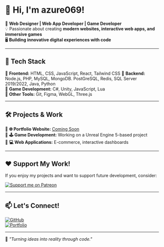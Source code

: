 # 👋 Hi, I'm azure069!

🎨 **Web Designer | Web App Developer | Game Developer**  
💡 Passionate about creating **modern websites, interactive web apps, and immersive games**  
🖥️ **Building innovative digital experiences with code**  

---

## 🚀 **Tech Stack**
🔹 **Frontend:** HTML, CSS, JavaScript, React, Tailwind CSS
🔹 **Backend:** Node.js, PHP, MySQL, MongoDB. PostGreSQL, Redis, SQL Server 2019/2022, Java, Python   
🔹 **Game Development:** C#, Unity, JavaScript, Lua  
🔹 **Other Tools:** Git, Figma, WebGL, Three.js

---

## 🛠️ **Projects & Work**
🔹 **🌐 Portfolio Website:** [Coming Soon](#)  
🔹 **🕹️ Game Development:** Working on a Unreal Engine 5-based project  
🔹 **💻 Web Applications:** E-commerce, interactive dashboards  

---

## ❤️ **Support My Work!**
If you enjoy my projects and want to support future development, consider:  

[![Support me on Patreon](https://img.shields.io/badge/Support-Patreon-orange.svg)](https://www.patreon.com/Azure069)

---

## 📫 **Let's Connect!**
[![GitHub](https://img.shields.io/badge/GitHub-Profile-blue?logo=github)](https://github.com/azure069)   
[![Portfolio](https://img.shields.io/badge/Portfolio-Website-black?logo=web)](#)  

---

🚀 _"Turning ideas into reality through code."_  
